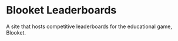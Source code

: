 # Blooket Leaderboards

A site that hosts competitive leaderboards for the educational game, Blooket.
